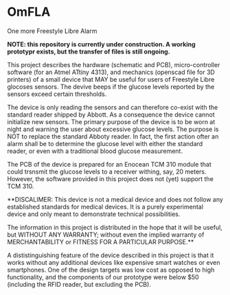 # OmFLA
One more Freestyle Libre Alarm

**NOTE: this repository is currently under construction. A working prototypr
exists, but the transfer of files is still ongoing.**

This project describes the hardware (schematic and PCB), micro-controller
software (for an Atmel ATtiny 4313), and mechanics (openscad file for 3D
printers) of a small device that MAY be useful for users of Freestyle Libre
glocoses sensors. The devive beeps if the glucose levels reported by the
sensors exceed certain thresholds.

The device is only reading the sensors and can therefore co-exist with the
standard reader shipped by Abbott. As a consequence the device cannot
initialize new sensors. The primary purpose of the device is to be worn at
night and warning the user about excessive glucose levels. The purpose is
NOT to replace the standard Abboty reader. In fact, the first action ofter
an alarm shall be to determine the glucose level with either the standard
reader, or even with a traditional blood glucose measurement.

The PCB of the device is prepared for an Enocean TCM 310 module that could
trsnsmit the glucose levels to a receiver withing, say, 20 meters. However,
the software provided in this project does not (yet) support the TCM 310.

**DISCALIMER: This device is not a medical device and does not follow
any established standards for medical devices. It is a purely experimental
device and only meant to demonstrate technical possibilities.

The information in this project is distributed in the hope that it will be
useful, but WITHOUT ANY WARRANTY; without even the implied warranty of
MERCHANTABILITY or FITNESS FOR A PARTICULAR PURPOSE.**

A dististinguishing feature of the device described in this project is that
it works without any additional devices like expensive smart watches or even
smartphones. One of the design targets was low cost as opposed to high
functionality, and the components of our prototype were below $50 (including
the RFID reader, but excluding the PCB).

